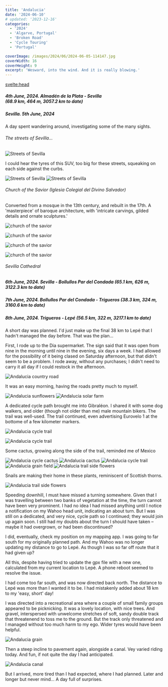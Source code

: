 ```yaml
---
title: 'Andalucia'
date: '2024-06-10'
# updated: '2023-12-16'
categories:
  - '2024'
  - 'Algarve, Portugal'
  - 'Broken Road'
  - 'Cycle Touring'
  - 'Portugal'

coverImage: /images/2024/06/2024-06-05-114147.jpg
coverWidth: 16
coverHeight: 9
excerpt: 'Wesward, into the wind. And it is really blowing.'
---
```


<script>
	import Callout from '$lib/components/Callout.svelte'
  import Img from '$lib/components/Img.svelte'  
</script>

<svelte:head>

  <title>2024 Europe</title>
</svelte:head>

<section class="card">
  <h5>
      4th June, 2024.
      Almad&eacute;n de la Plata - Sevilla<br/>
      (68.9 km, 464 m, 3057.2 km to date)
  </h5>
</section>

<section class="card">
<h5>
  	Sevilla. 5th June, 2024
</h5>

<p>A day spent wandering around, investigating some of the many sights.</p>

<h6>The streets of Sevilla...</h6>

<Img
  src="/images/2024/06/2024-06-05-111526.jpg"
  alt="Streets of Sevilla"
/>

<p>I could hear the tyres of this SUV, too big for these streets, squeaking on each side against the curbs.</p>

<Img
  src="/images/2024/06/2024-06-05-111700.jpg"
  alt="Streets of Sevilla" 
  caption="It's pretty tight outside the Hostel Sierpes" 
/>
<Img
  src="/images/2024/06/2024-06-05-111754.jpg"
  alt="Streets of Sevilla" 
/>

<h6>Church of the Savior (Iglesia Colegial del Divino Salvador)</h6>

<p>Converted from a mosque in the 13th century, and rebuilt in the 17th. A 'masterpiece' of baroque architecture, with 'intricate carvings, gilded details and ornate sculptures.'</p>

<Img
  src="/images/2024/06/2024-06-05-113328.jpg"
  alt="church of the savior"
/>

<Img
  src="/images/2024/06/2024-06-05-113759.jpg"
  alt="church of the savior"
/>

<Img
  src="/images/2024/06/2024-06-05-114012.jpg"
  alt="church of the savior"
  caption="The Transfiguration of Christ"
/>

<Img
  src="/images/2024/06/2024-06-05-114147.jpg"
  alt="church of the savior"
  caption="Sunlight through the stained glass windows"
/>

<h6>Sevilla Cathedral</h6>

</section>

<section class="card">
  <h5>
      6th June, 2024.
      Sevilla - Bollullos Par del Condada
      (65.1 km, 626 m, 3122.3 km to date)
  </h5>
</section>

<section class="card">
  <h5>
      7th June, 2024.
      Bollullos Par del Condada - Trigueros
      (38.3 km, 324 m, 3160.6 km to date)
  </h5>
</section>

<section class="card">
  <h5>
      8th June, 2024.
      Trigueros - Lep&eacute;
      (56.5 km, 322 m, 3217.1 km to date)
  </h5>

<p>A short day was planned. I'd just make up the final 38 km to Lep&eacute; that I hadn't managed the day before. That was the plan...</p>

<p>First, I rode up to the Dia supermarket. The sign said that it was open from nine in the morning until nine in the evening, six days a week. I had allowed for the possibility of it being clased on Saturday afternoon, but that didn't seem to be a problem. I rode away, without any purchases; I didn't need to carry it all day if I could restock in the afternoon.</p>

<Img
    src="/images/2024/06/2024-06-08-103821.jpg"
    alt="Andalucia country road"
  />

  <p>It was an easy morning, having the roads pretty much to myself.</p>

<Img
    src="/images/2024/06/2024-06-08-105438.jpg"
    alt="Andalucia sunflowers"
  />
<Img
    src="/images/2024/06/2024-06-08-120827.jpg"
    alt="Andalucia solar farm"
  />

<p>A dedicated cycle path brought me into Gibral&eacute;on. I shared it with some dog walkers, and older (though not older than me) male mountain bikers. The trail was well-used. The trail continued, even advertising Eurovelo 1 at the bottome of a few kilometer markers.</p>
<Img
    src="/images/2024/06/2024-06-08-122048.jpg"
    alt="Andalucia cycle trail"
  />

<Img
    src="/images/2024/06/2024-06-08-122155.jpg"
    alt="Andalucia cycle trail"
  />

  <p>Some cactus, growing along the side of the trail, reminded me of Mexico</p>
<Img
    src="/images/2024/06/2024-06-08-122204.jpg"
    alt="Andalucia cycle cactus"
  />
<Img
    src="/images/2024/06/2024-06-08-122213.jpg"
    alt="Andalucia cactus"
  />
<Img
    src="/images/2024/06/2024-06-08-124543.jpg"
    alt="Andalucia cycle trail"
  />
<Img
    src="/images/2024/06/2024-06-08-124632.jpg"
    alt="Andalucia grain field"
  />
<Img
  src="/images/2024/06/2024-06-08-141111.jpg"
  alt="Andalucia trail side flowers"
/>

<p>Snails are making their home in these plants, reminiscent of Scottish thorns.</p>
<Img
  src="/images/2024/06/2024-06-08-141206.jpg"
  alt="Andalucia trail side flowers"
/>

<p>Speeding downhill, I must have missed a turning somewhere. Given that I was travelling between two banks of vegetation at the time, the turn cannot have been very prominent. I had no idea I had missed anything until I notice a notification on my Wahoo head unit, indicating an about turn. But I was still on a dedicated, and very nice, cycle path so I continued; they would join up again soon. I still had my doubts about the turn I should have taken &ndash; maybe it had overgrown, or had been discontinued?</p>

<p>I did, eventually, check my position on my mapping app. I was going to far south for my originally planned path. And my Wahoo was no longer updating my distance to go to Lep&eacute;. As though I was so far off route that it had given up?</p>

<p>All this, despite having tried to update the gpx file with a new one, calculated from my current location to Lep&eacute;. A phone reboot seemed to resolve the issue.</p>

<p>I had come too far south, and was now directed back north. The distance to Lep&eacute; was more than I wanted it to be. I had mistakenly added about 18 km to my 'easy, short' day!</p>

<p>I was directed into a recreational area where a couple of small family groups appeared to be picknicking. It was a lovely location, with nice trees. And gravel, interspersed with unwelcome stretches of soft, sandy double track that threatenend to toss me to the ground. But the track only threatened and I managed without too much harm to my ego. Wider tyres would have been helpful.</p>

<Img
  src="/images/2024/06/2024-06-08-143536.jpg"
  alt="Andalucia grain"
/>

<p>Then a steep incline to pavement again, alongside a canal. Vey varied riding today. And fun, if not quite the day I had anticipated. </p>
<Img
  src="/images/2024/06/2024-06-08-144824.jpg"
  alt="Andalucia canal"
/>
<p>But I arrived, more tired than I had expected, where I had planned. Later and longer but never mind... A day full of surprises.</p>

</section>
